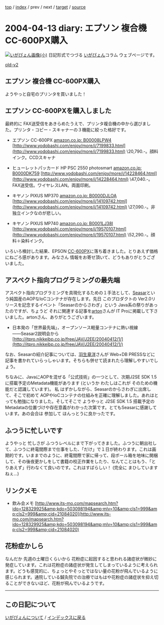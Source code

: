 [top](https://igapyon.github.io/diary/) 
 / [index](https://igapyon.github.io/diary/2004/index.html) 
 / prev 
 / next 
 / [target](https://igapyon.github.io/diary/2004/ig040413.html) 
 / [source](https://github.com/igapyon/diary/blob/gh-pages/2004/ig040413.html.src.md) 

2004-04-13 diary: エプソン 複合機 CC-600PX購入
=====================================================================================================
[![いがぴょん画像(小)](https://igapyon.github.io/diary/images/iga200306s.jpg "いがぴょん")](https://igapyon.github.io/diary/memo/memoigapyon.html) 日記形式でつづる [いがぴょん](https://igapyon.github.io/diary/memo/memoigapyon.html)コラム ウェブページです。

[old-v2](ig040413-orig.html)

## エプソン 複合機 CC-600PX購入

ようやっと自宅のプリンタを買いました！


## エプソン CC-600PXを購入しました

最終的に FAX送受信をあきらめたうえで、プリンタ複合機の中から選びました。プリンタ・コピー・スキャナーの３機能に絞った格好です。

* エプソン CC-600PX
  [amazon.co.jp: B00008LPW4](http://www.amazon.co.jp/exec/obidos/ASIN/B00008LPW4/igapyondiary-22)
  [http://www.yodobashi.com/enjoy/more/i/7199833.html](http://www.yodobashi.com/enjoy/more/i/7199833.html)
  \20,790.-。顔料インク。CCDスキャナ
  
* ヒューレットパッカード HP PSC 2550 photosmart
  [amazon.co.jp: B0000DK759](http://www.amazon.co.jp/exec/obidos/ASIN/B0000DK759/igapyondiary-22)
  [http://www.yodobashi.com/enjoy/more/i/14228464.html](http://www.yodobashi.com/enjoy/more/i/14228464.html)
  \47,040.-。FAX送受信。ワイヤレスLAN。両面印刷。
  
* キヤノン PIXUS MP370
  [amazon.co.jp: B0000DJLOA](http://www.amazon.co.jp/exec/obidos/ASIN/B0000DJLOA/igapyondiary-22)
  [http://www.yodobashi.com/enjoy/more/i/14109742.html](http://www.yodobashi.com/enjoy/more/i/14109742.html)
  \27,090.-。非独立インクなのが悲しい。
  
* キヤノン PIXUS MP740
  [amazon.co.jp: B0001LJ38I](http://www.amazon.co.jp/exec/obidos/ASIN/B0001LJ38I/igapyondiary-22)
  [http://www.yodobashi.com/enjoy/more/i/19570107.html](http://www.yodobashi.com/enjoy/more/i/19570107.html)
  \52,290.-。顔料＋染料インク。

いろいろ検討した結果、EPSON [CC-600PX](http://www.amazon.co.jp/exec/obidos/ASIN/B00008LPW4/igapyondiary-22/249-1450693-2522755)に落ち着きました。とりあえず価格にねごろ感があります。みなさん 情報をお寄せ頂いて、どうもありがとうございました。

## アスペクト指向プログラミングの最先端

アスペクト指向プログラミングを具現化するための１手法として、[Seasar](http://www.seasar.org/)という純国産のAOPなIoCコンテナが存在します。先日 このプロダクトの Ver2.0リリースを記念するイベント「Seasarのからさわぎ」という Java系の祭りがあったのですが、ちょうど それに関連する記事を[arton](http://arton.no-ip.info/diary/)さんが IT Proに掲載して下さいました。artonさん、ありがとうございます。

* 日本発の「世界最先端」，オープンソース軽量コンテナに熱い視線――Seasar2説明会から
  [http://itpro.nikkeibp.co.jp/free/JAV/J2EE/20040412/1/](http://itpro.nikkeibp.co.jp/free/JAV/J2EE/20040412/1/)

なお、Seasarの紹介記事については、[羽生章洋](http://d.hatena.ne.jp/habuakihiro/)さんが Web+DB
PRESSなどに記事を書かれていらっしゃいます。そちらも併せて読まれたら理解しやすいでしょう。

ちなみに、JavaにAOPを混ぜる「公式技術」の一つとして、次期J2SE SDK 1.5 に搭載予定のMetadata機能があります
(というか わたしはこれが そのための機能だと認識しています)。 私 はずかしながら、Seasarのからさわぎに出席して、そこで初めて
AOPやIoCコンテナの仕組みを正確に理解しました。あれはとっても勉強になりました。そしてそこで ようやっと J2SE SDK 1.5 搭載予定のMetadataの位置づけや存在意義がわかった次第です。とてもSeasarに感謝しています。あの会合は 参加して ほんっとうに良かったです。

## ふつうに忙しいです

ようやっと 忙しさが ふつうレベルにまで下がってきました。ふつうに朝出社して、ふつうに終電間際まで仕事をした、「だけ」で１日が終わります。これは画期的です。いままでのように、終電間際で家に帰って、段ボール箱を地味に開梱して、その後夜更かしをして書籍の校正作業をしたり、なんてことはもう、「とりあえず」行わなくて良いのです。これはすばらしい！
(完全に まひしていますねぇ…)

## リンクメモ

* 飲み会メモ
  [http://www.its-mo.com/mapsearch.htm?ido=128329925&amp;kdo=503098194&amp;mlv=10&amp;cls1=999&amp;cls2=999&amp;cid=21084020](http://www.its-mo.com/mapsearch.htm?ido=128329925&amp;kdo=503098194&amp;mlv=10&amp;cls1=999&amp;cls2=999&amp;cid=21084020)

## 花粉症かしら

なんだか 先週の土曜日くらいから 花粉症に起因すると思われる諸症状が微妙に発症しています。これは花粉症の諸症状が発生してしまっているように考えられます。どうも感覚的に、ちょっとやそっとではない量の花粉が飛んでいるように感じられます。通院している鍼灸院での治療ではもはや花粉症の諸症状を抑え切ることができないほど、花粉が飛んでいるようです。


----------------------------------------------------------------------------------------------------

## この日記について
[いがぴょんについて](https://igapyon.github.io/diary/memo/memoigapyon.html) / [インデックスに戻る](https://igapyon.github.io/diary/idxall.html)
